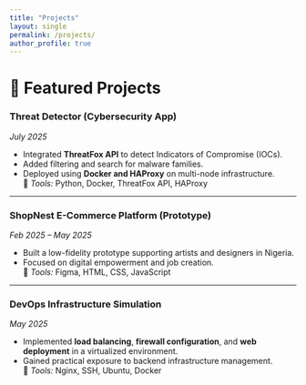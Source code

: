 ```yaml
---
title: "Projects"
layout: single
permalink: /projects/
author_profile: true
---
```


# 🚀 Featured Projects

### **Threat Detector (Cybersecurity App)**  
*July 2025*  
- Integrated **ThreatFox API** to detect Indicators of Compromise (IOCs).  
- Added filtering and search for malware families.  
- Deployed using **Docker and HAProxy** on multi-node infrastructure.  
🧰 *Tools:* Python, Docker, ThreatFox API, HAProxy  

---

### **ShopNest E-Commerce Platform (Prototype)**  
*Feb 2025 – May 2025*  
- Built a low-fidelity prototype supporting artists and designers in Nigeria.  
- Focused on digital empowerment and job creation.  
🧰 *Tools:* Figma, HTML, CSS, JavaScript  

---

### **DevOps Infrastructure Simulation**  
*May 2025*  
- Implemented **load balancing**, **firewall configuration**, and **web deployment** in a virtualized environment.  
- Gained practical exposure to backend infrastructure management.  
🧰 *Tools:* Nginx, SSH, Ubuntu, Docker  
